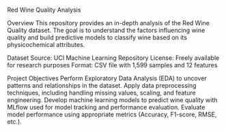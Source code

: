 Red Wine Quality Analysis

Overview
This repository provides an in-depth analysis of the Red Wine Quality dataset. The goal is to understand the factors influencing wine quality and build predictive models to classify wine based on its physicochemical attributes.

Dataset
Source: UCI Machine Learning Repository
License: Freely available for research purposes
Format: CSV file with 1,599 samples and 12 features

Project Objectives
Perform Exploratory Data Analysis (EDA) to uncover patterns and relationships in the dataset.
Apply data preprocessing techniques, including handling missing values, scaling, and feature engineering.
Develop machine learning models to predict wine quality with MLflow used for model tracking and performance evaluation.
Evaluate model performance using appropriate metrics (Accuracy, F1-score, RMSE, etc.).
